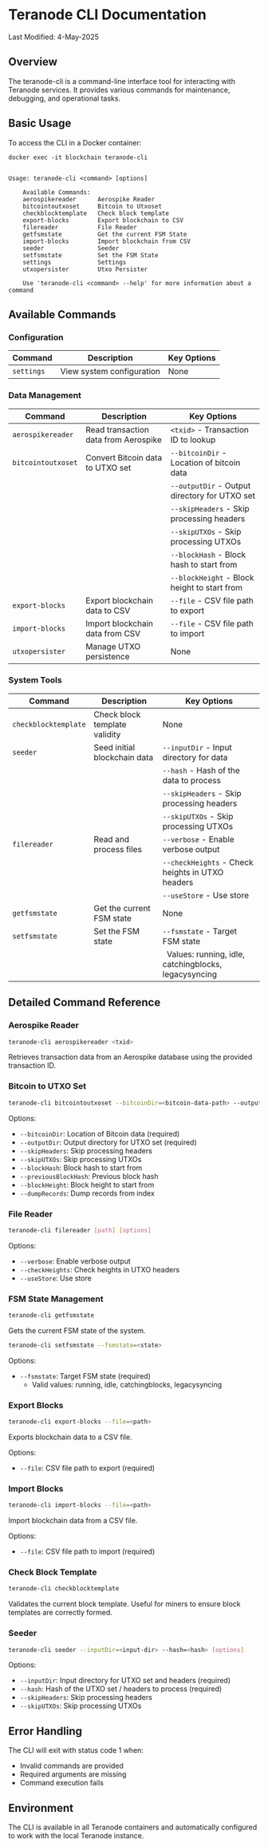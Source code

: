 # Teranode CLI Documentation

Last Modified: 4-May-2025

## Overview

The teranode-cli is a command-line interface tool for interacting with Teranode services. It provides various commands for maintenance, debugging, and operational tasks.

## Basic Usage

To access the CLI in a Docker container:
```
docker exec -it blockchain teranode-cli


Usage: teranode-cli <command> [options]

    Available Commands:
    aerospikereader      Aerospike Reader
    bitcointoutxoset     Bitcoin to Utxoset
    checkblocktemplate   Check block template
    export-blocks        Export blockchain to CSV
    filereader           File Reader
    getfsmstate          Get the current FSM State
    import-blocks        Import blockchain from CSV
    seeder               Seeder
    setfsmstate          Set the FSM State
    settings             Settings
    utxopersister        Utxo Persister

    Use 'teranode-cli <command> --help' for more information about a command

```

## Available Commands

### Configuration

| Command     | Description                  | Key Options |
|-------------|------------------------------|-------------|
| `settings`  | View system configuration    | None        |

### Data Management

| Command            | Description                          | Key Options                                   |
|--------------------|--------------------------------------|-----------------------------------------------|
| `aerospikereader`  | Read transaction data from Aerospike | `<txid>` - Transaction ID to lookup           |
| `bitcointoutxoset` | Convert Bitcoin data to UTXO set     | `--bitcoinDir` - Location of bitcoin data     |
|                    |                                      | `--outputDir` - Output directory for UTXO set |
|                    |                                      | `--skipHeaders` - Skip processing headers     |
|                    |                                      | `--skipUTXOs` - Skip processing UTXOs         |
|                    |                                      | `--blockHash` - Block hash to start from      |
|                    |                                      | `--blockHeight` - Block height to start from  |
| `export-blocks`    | Export blockchain data to CSV        | `--file` - CSV file path to export            |
| `import-blocks`    | Import blockchain data from CSV      | `--file` - CSV file path to import            |
| `utxopersister`    | Manage UTXO persistence              | None                                          |

### System Tools

| Command              | Description                   | Key Options                                                      |
|----------------------|-------------------------------|------------------------------------------------------------------|
| `checkblocktemplate` | Check block template validity | None                                                             |
| `seeder`             | Seed initial blockchain data  | `--inputDir` - Input directory for data                          |
|                      |                               | `--hash` - Hash of the data to process                           |
|                      |                               | `--skipHeaders` - Skip processing headers                        |
|                      |                               | `--skipUTXOs` - Skip processing UTXOs                            |
| `filereader`         | Read and process files        | `--verbose` - Enable verbose output                              |
|                      |                               | `--checkHeights` - Check heights in UTXO headers                 |
|                      |                               | `--useStore` - Use store                                         |
| `getfsmstate`        | Get the current FSM state     | None                                                             |
| `setfsmstate`        | Set the FSM state             | `--fsmstate` - Target FSM state                                  |
|                      |                               | &nbsp;&nbsp;Values: running, idle, catchingblocks, legacysyncing |

## Detailed Command Reference

### Aerospike Reader
```bash
teranode-cli aerospikereader <txid>
```
Retrieves transaction data from an Aerospike database using the provided transaction ID.

### Bitcoin to UTXO Set
```bash
teranode-cli bitcointoutxoset --bitcoinDir=<bitcoin-data-path> --outputDir=<output-dir-path> [options]
```
Options:
- `--bitcoinDir`: Location of Bitcoin data (required)
- `--outputDir`: Output directory for UTXO set (required)
- `--skipHeaders`: Skip processing headers
- `--skipUTXOs`: Skip processing UTXOs
- `--blockHash`: Block hash to start from
- `--previousBlockHash`: Previous block hash
- `--blockHeight`: Block height to start from
- `--dumpRecords`: Dump records from index

### File Reader
```bash
teranode-cli filereader [path] [options]
```
Options:
- `--verbose`: Enable verbose output
- `--checkHeights`: Check heights in UTXO headers
- `--useStore`: Use store

### FSM State Management
```bash
teranode-cli getfsmstate
```
Gets the current FSM state of the system.

```bash
teranode-cli setfsmstate --fsmstate=<state>
```
Options:
- `--fsmstate`: Target FSM state (required)
  - Valid values: running, idle, catchingblocks, legacysyncing

### Export Blocks
```bash
teranode-cli export-blocks --file=<path>
```
Exports blockchain data to a CSV file.

Options:
- `--file`: CSV file path to export (required)

### Import Blocks
```bash
teranode-cli import-blocks --file=<path>
```
Import blockchain data from a CSV file.

Options:
- `--file`: CSV file path to import (required)

### Check Block Template
```bash
teranode-cli checkblocktemplate
```
Validates the current block template. Useful for miners to ensure block templates are correctly formed.

### Seeder
```bash
teranode-cli seeder --inputDir=<input-dir> --hash=<hash> [options]
```
Options:
- `--inputDir`: Input directory for UTXO set and headers (required)
- `--hash`: Hash of the UTXO set / headers to process (required)
- `--skipHeaders`: Skip processing headers
- `--skipUTXOs`: Skip processing UTXOs

## Error Handling

The CLI will exit with status code 1 when:
- Invalid commands are provided
- Required arguments are missing
- Command execution fails

## Environment

The CLI is available in all Teranode containers and automatically configured to work with the local Teranode instance.
